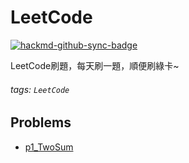 # LeetCode

[![hackmd-github-sync-badge](https://hackmd.io/9fuzTIuSQk-pVIN_TM2qAA/badge)](https://hackmd.io/9fuzTIuSQk-pVIN_TM2qAA)

LeetCode刷題，每天刷一題，順便刷綠卡~

###### tags: `LeetCode`

## Problems
* [p1_TwoSum](https://github.com/AndyChiangSH/LeetCode/tree/master/src/p1_TwoSum)